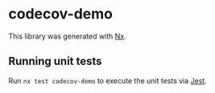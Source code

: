 # codecov-demo

This library was generated with [Nx](https://nx.dev).

## Running unit tests

Run `nx test codecov-demo` to execute the unit tests via [Jest](https://jestjs.io).

